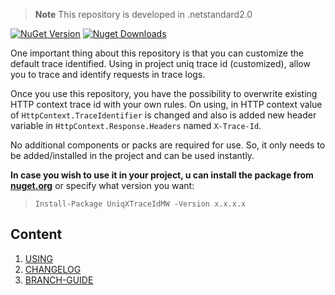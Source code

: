 > **Note** This repository is developed in .netstandard2.0

[![NuGet Version](https://img.shields.io/nuget/v/UniqXTraceIdMW.svg?style=flat&logo=nuget)](https://www.nuget.org/packages/UniqXTraceIdMW/)
[![Nuget Downloads](https://img.shields.io/nuget/dt/UniqXTraceIdMW.svg?style=flat&logo=nuget)](https://www.nuget.org/packages/UniqXTraceIdMW)

One important thing about this repository is that you can customize the default trace identified. Using in project uniq trace id (customized), allow you to trace and identify requests in trace logs.

Once you use this repository, you have the possibility to overwrite existing HTTP context trace id with your own rules.
On using, in HTTP context value of `HttpContext.TraceIdentifier` is changed and also is added new header variable in `HttpContext.Response.Headers` named `X-Trace-Id`.

No additional components or packs are required for use. So, it only needs to be added/installed in the project and can be used instantly.

**In case you wish to use it in your project, u can install the package from <a href="https://www.nuget.org/packages/UniqXTraceIdMW" target="_blank">nuget.org</a>** or specify what version you want:


> `Install-Package UniqXTraceIdMW -Version x.x.x.x`

## Content
1. [USING](docs/usage.md)
1. [CHANGELOG](docs/CHANGELOG.md)
1. [BRANCH-GUIDE](docs/branch-guide.md)